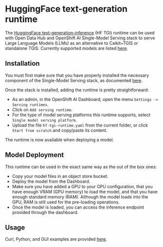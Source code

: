 # HuggingFace text-generation runtime 

The [HuggingFace text-generation-inference](https://github.com/huggingface/text-generation-inference) (HF TGI) runtime can be used with Open Data Hub and OpenShift AI Single-Model Serving stack to serve Large Language Models (LLMs) as an alternative to Caikit+TGIS or standalone TGIS. Currently supported models are listed [here](https://huggingface.co/docs/text-generation-inference/supported_models). 

## Installation

You must first make sure that you have properly installed the necessary component of the Single-Model Serving stack, as documented [here](https://access.redhat.com/documentation/en-us/red_hat_openshift_ai_self-managed/2-latest/html/working_on_data_science_projects/serving-large-language-models_serving-large-language-models#about-the-single-model-serving-platform_serving-large-language-models).

Once the stack is installed, adding the runtime is pretty straightforward:
- As an admin, in the OpenShift AI Dashboard, open the menu `Settings -> Serving runtimes`.
- Click on `Add serving runtime`.
- For the type of model serving platforms this runtime supports, select `Single model serving platform`.
- Upload the file `hf-tgi-runtime.yaml` from the current folder, or click `Start from scratch` and copy/paste its content.

The runtime is now available when deploying a model.

## Model Deployment

This runtime can be used in the exact same way as the out of the box ones:
- Copy your model files in an object store bucket.
- Deploy the model from the Dashboard.
- Make sure you have added a GPU to your GPU configuration, that you have enough VRAM (GPU memory) to load the model, and that you have enough standard memory (RAM). Although the model loads into the GPU, RAM is still used for the pre-loading operations.
- Once the model is loaded, you can access the inference endpoint provided through the dashboard.

## Usage

Curl, Python, and GUI  examples are provided [here](https://huggingface.co/docs/text-generation-inference/basic_tutorials/consuming_tgi).

